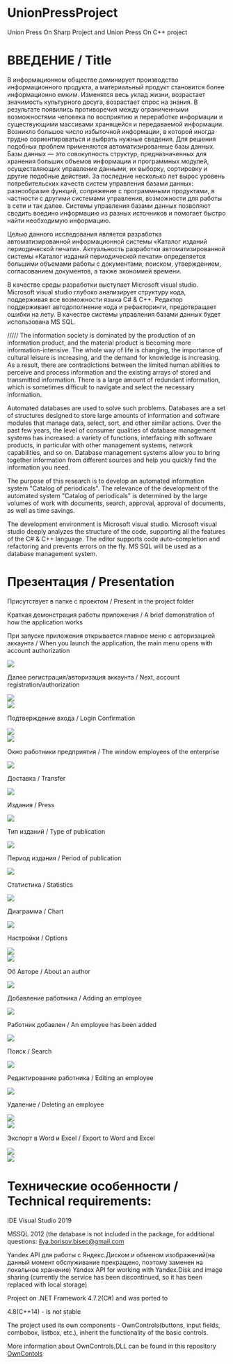 # UnionPressProject
Union Press On Sharp Project and Union Press On C++ project

# ВВЕДЕНИЕ / Title
В информационном обществе доминирует производство информационного продукта, а материальный продукт становится более информационно емким. Изменятся весь уклад жизни, возрастает значимость культурного досуга, возрастает спрос на знания. В результате появились противоречия между ограниченными возможностями человека по восприятию и переработке информации и существующими массивами хранящейся и передаваемой информации. Возникло большое число избыточной информации, в которой иногда трудно сориентироваться и выбрать нужные сведения.
Для решения подобных проблем применяются автоматизированные базы данных. Базы данных — это совокупность структур, предназначенных для хранения больших объемов информации и программных модулей, осуществляющих управление данными, их выборку, сортировку и другие подобные действия.
За последние несколько лет вырос уровень потребительских качеств систем управления базами данных: разнообразие функций, сопряжение с программными продуктами, в частности с другими системами управления, возможности для работы в сети и так далее. Системы управления базами данных позволяют сводить воедино информацию из разных источников и помогает быстро найти необходимую информацию.

Целью данного исследования является разработка автоматизированной информационной системы «Каталог изданий периодической печати».
Актуальность разработки автоматизированной системы «Каталог изданий периодической печати» определяется большими объемами работы с документами, поиском, утверждением, согласованием документов, а также экономией времени. 

В качестве среды разработки выступает Microsoft visual studio. Microsoft visual studio глубоко анализирует структуру кода, поддерживая все возможности языка C# & C++. Редактор поддерживает автодополнение кода и рефакторинги, предотвращает ошибки на лету.
В качестве системы управления базами данных будет использована MS SQL.  

/////
The information society is dominated by the production of an information product, and the material product is becoming more information-intensive. The whole way of life is changing, the importance of cultural leisure is increasing, and the demand for knowledge is increasing. As a result, there are contradictions between the limited human abilities to perceive and process information and the existing arrays of stored and transmitted information. There is a large amount of redundant information, which is sometimes difficult to navigate and select the necessary information.

Automated databases are used to solve such problems. Databases are a set of structures designed to store large amounts of information and software modules that manage data, select, sort, and other similar actions.
Over the past few years, the level of consumer qualities of database management systems has increased: a variety of functions, interfacing with software products, in particular with other management systems, network capabilities, and so on. Database management systems allow you to bring together information from different sources and help you quickly find the information you need.

The purpose of this research is to develop an automated information system "Catalog of periodicals".
The relevance of the development of the automated system "Catalog of periodicals" is determined by the large volumes of work with documents, search, approval, approval of documents, as well as time savings. 

The development environment is Microsoft visual studio. Microsoft visual studio deeply analyzes the structure of the code, supporting all the features of the C# & C++ language. The editor supports code auto-completion and refactoring and prevents errors on the fly.
MS SQL will be used as a database management system.

# Презентация / Presentation
Присутствует в папке с проектом / Present in the project folder

<a>Краткая демонстрация работы приложения / A brief demonstration of how the application works</a><br>
<p>При запуске приложения открывается главное меню с авторизацией аккаунта / When you launch the application, the main menu opens with account authorization</p><img src="https://github.com/Sadochok-BISEC/UnionPressProject/blob/no_users/images/m1.png"/><br>
<p>Далее регистрация/авторизация аккаунта / Next, account registration/authorization</p><img src="https://github.com/Sadochok-BISEC/UnionPressProject/blob/no_users/images/authorisation.png"/><br>
<img src="https://github.com/Sadochok-BISEC/UnionPressProject/blob/no_users/images/registration2.png"/><br>
<p>Подтверждение входа / Login Confirmation</p><img src="https://github.com/Sadochok-BISEC/UnionPressProject/blob/no_users/images/authorisationComplete.png"/><br>
<img src="https://github.com/Sadochok-BISEC/UnionPressProject/blob/no_users/images/connectCoplete.png"/><br>
<p>Окно работники предприятия / The window employees of the enterprise</p><img src="https://github.com/Sadochok-BISEC/UnionPressProject/blob/no_users/images/workers.png"/><br>
<p>Доставка / Transfer</p><img src="https://github.com/Sadochok-BISEC/UnionPressProject/blob/no_users/images/transfer.png"/><br>
<p>Издания / Press</p><img src="https://github.com/Sadochok-BISEC/UnionPressProject/blob/no_users/images/press.png"/><br>
<p>Тип изданий / Type of publication</p><img src="https://github.com/Sadochok-BISEC/UnionPressProject/blob/no_users/images/typePress.png"/><br>
<p>Период издания / Period of publication</p><img src="https://github.com/Sadochok-BISEC/UnionPressProject/blob/no_users/images/periodPress.png"/><br>
<p>Статистика / Statistics</p><img src="https://github.com/Sadochok-BISEC/UnionPressProject/blob/no_users/images/statistic.png"/><br>
<p>Диаграмма / Chart</p><img src="https://github.com/Sadochok-BISEC/UnionPressProject/blob/no_users/images/diagramm2.png"/><br>
<p>Настройки / Options</p><img src="https://github.com/Sadochok-BISEC/UnionPressProject/blob/no_users/images/opthionsClassic.png"/><br>
<img src="https://github.com/Sadochok-BISEC/UnionPressProject/blob/no_users/images/opthions.png"/><br>
<p>Об Авторе / About an author</p><img src="https://github.com/Sadochok-BISEC/UnionPressProject/blob/no_users/images/about.png"/><br>

<p>Добавление работника / Adding an employee</p><img src="https://github.com/Sadochok-BISEC/UnionPressProject/blob/no_users/images/workersAdd.png"/><br>
<p>Работник добавлен / An employee has been added</p><img src="https://github.com/Sadochok-BISEC/UnionPressProject/blob/no_users/images/addComplete.png"/><br>
<p>Поиск / Search</p><img src="https://github.com/Sadochok-BISEC/UnionPressProject/blob/no_users/images/find.png"/><br>
<p>Редактирование работника / Editing an employee</p><img src="https://github.com/Sadochok-BISEC/UnionPressProject/blob/no_users/images/edit.png"/><br>
<p>Удаление / Deleting an employee</p><img src="https://github.com/Sadochok-BISEC/UnionPressProject/blob/no_users/images/delete.png"/><br>
<img src="https://github.com/Sadochok-BISEC/UnionPressProject/blob/no_users/images/deleteD.png"/><br>
<p>Экспорт в Word и Excel / Export to Word and Excel</p><img src="https://github.com/Sadochok-BISEC/UnionPressProject/blob/no_users/images/exportWORDRes.png"/><br>
<img src="https://github.com/Sadochok-BISEC/UnionPressProject/blob/no_users/images/exportExcel.png"/><br>


# Технические особенности / Technical requirements:
IDE Visual Studio 2019

MSSQL 2012 (the database is not included in the package, for additional questions: <a>ilya.borisov.bisec@gmail.com</a>

Yandex API для работы с Яндекс.Диском и обменом изображений(на данный момент обслуживание прекращено, поэтому заменен на локальное хранение)
Yandex API for working with Yandex.Disk and image sharing (currently the service has been discontinued, so it has been replaced with local storage)

Project on .NET Framework 4.7.2(C#) and was ported to

4.8(C++14) - is not stable 

The project used its own components - OwnControls(buttons, input fields, combobox, listbox, etc.), inherit the functionality of the basic controls.
<p>More information about OwnControls.DLL can be found in this repository <a href="https://github.com/Sadochok-BISEC/CSharpAppCustomControls">OwnContols</a></p><br>



